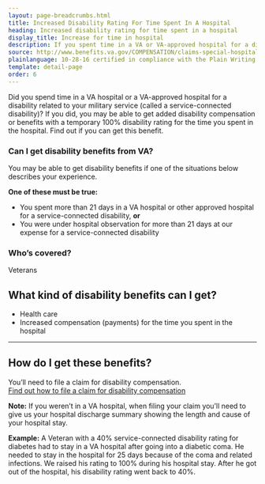 ```yaml
---
layout: page-breadcrumbs.html
title: Increased Disability Rating For Time Spent In A Hospital
heading: Increased disability rating for time spent in a hospital
display_title: Increase for time in hospital
description: If you spent time in a VA or VA-approved hospital for a disability related to your military service, find out if you can get added disability pay. You may be able to get a temporary 100% disability rating for the time you sent in the hospital.
source: http://www.benefits.va.gov/COMPENSATION/claims-special-hospital_treatment.asp
plainlanguage: 10-28-16 certified in compliance with the Plain Writing Act
template: detail-page
order: 6
---
```


<div class="va-introtext">

Did you spend time in a VA hospital or a VA-approved hospital for a disability related to your military service (called a service-connected disability)? If you did, you may be able to get added disability compensation or benefits with a temporary 100% disability rating for the time you spent in the hospital. Find out if you can get this benefit.

</div>


<div class="feature" markdown="1">

### Can I get disability benefits from VA?

You may be able to get disability benefits if one of the situations below describes your experience.

**One of these must be true:**
  - You spent more than 21 days in a VA hospital or other approved hospital for a service-connected disability, **or**
  - You were under hospital observation for more than 21 days at our expense for a service-connected disability

### Who’s covered?
Veterans
</div>

## What kind of disability benefits can I get?

- Health care
- Increased compensation (payments) for the time you spent in the hospital

-----

## How do I get these benefits?

You’ll need to file a claim for disability compensation. <br>
[Find out how to file a claim for disability compensation](/disability/how-to-file-claim/)

**Note:** If you weren’t in a VA hospital, when filing your claim you’ll need to give us your hospital discharge summary showing the length and cause of your hospital stay.

**Example:** A Veteran with a 40% service-connected disability rating for diabetes had to stay in a VA hospital after going into a diabetic coma. He needed to stay in the hospital for 25 days because of the coma and related infections. We raised his rating to 100% during his hospital stay. After he got out of the hospital, his disability rating went back to 40%.
